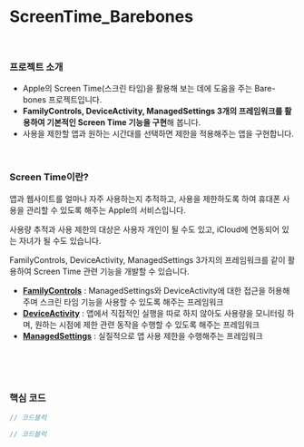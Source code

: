 # ScreenTime_Barebones
<br/>

### 프로젝트 소개
- Apple의 Screen Time(스크린 타임)을 활용해 보는 데에 도움을 주는 Bare-bones 프로젝트입니다.
- **FamilyControls, DeviceActivity, ManagedSettings 3개의 프레임워크를 활용하여 기본적인 Screen Time 기능을 구현**해 봅니다.
- 사용을 제한할 앱과 원하는 시간대를 선택하면 제한을 적용해주는 앱을 구현합니다.


<!-- 시연 영상 첨부하기 -->


<br/>

### Screen Time이란?
앱과 웹사이트를 얼마나 자주 사용하는지 추적하고, 사용을 제한하도록 하여 휴대폰 사용을 관리할 수 있도록 해주는 Apple의 서비스입니다.

사용량 추적과 사용 제한의 대상은 사용자 개인이 될 수도 있고, iCloud에 연동되어 있는 자녀가 될 수도 있습니다.

FamilyControls, DeviceActivity, ManagedSettings 3가지의 프레임워크를 같이 활용하여 Screen Time 관련 기능을 개발할 수 있습니다.
- **[FamilyControls](https://developer.apple.com/documentation/familycontrols)** : ManagedSettings와 DeviceActivity에 대한 접근을 허용해주며 스크린 타임 기능을 사용할 수 있도록 해주는 프레임워크
- **[DeviceActivity](https://developer.apple.com/documentation/deviceactivity)** : 앱에서 직접적인 실행을 따로 하지 않아도 사용량을 모니터링 하며, 원하는 시점에 제한 관련 동작을 수행할 수 있도록 해주는 프레임워크
- **[ManagedSettings](https://developer.apple.com/documentation/managedsettings)** : 실질적으로 앱 사용 제한을 수행해주는 프레임워크

 
<br/>
<br/>
<br/>

### 핵심 코드
<!-- 설명 -->

```Swift
// 코드블럭
```
```Swift
// 코드블럭
```
